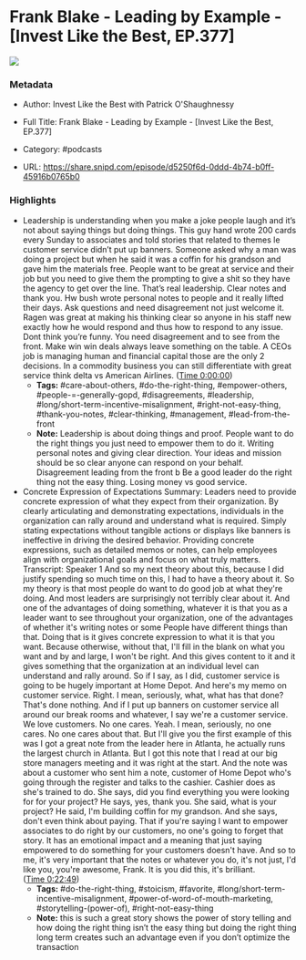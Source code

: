 # Frank Blake - Leading by Example - [Invest Like the Best, EP.377]

![](https://wsrv.nl/?url=https%3A%2F%2Fmegaphone.imgix.net%2Fpodcasts%2Fef669774-cccd-11ed-889b-c36caad6646f%2Fimage%2FILTB_NEW.png%3Fixlib%3Drails-4.3.1%26max-w%3D3000%26max-h%3D3000%26fit%3Dcrop%26auto%3Dformat%2Ccompress&w=100&h=100)

### Metadata

- Author: Invest Like the Best with Patrick O'Shaughnessy
- Full Title: Frank Blake - Leading by Example - [Invest Like the Best, EP.377]
- Category: #podcasts



- URL: https://share.snipd.com/episode/d5250f6d-0ddd-4b74-b0ff-45916b0765b0

### Highlights

- Leadership is understanding when you make a joke people laugh and it’s not about saying things but doing things. This guy hand wrote 200 cards every Sunday to associates and told stories that related to themes le customer service didn’t put up banners. Someone asked why a man was doing a project but when he said it was a coffin for his grandson and gave him the materials free. People want to be great at service and their job but you need to give them the prompting to give a shit so they have the agency to get over the line. That’s real leadership. Clear notes and thank you. Hw bush wrote personal notes to people and it really lifted their days. Ask questions and need disagreement not just welcome it. Ragen was great at making his thinking clear so anyone in his staff new exactly how he would respond and thus how to respond to any issue. Dont think you’re funny. You need disagreement and to see from the front. Make win win deals always leave something on the table. A CEOs job is managing human and financial capital those are the only 2 decisions. In a commodity business you can still differentiate with great service think delta vs American Airlines. ([Time 0:00:00](https://share.snipd.com/episode-takeaways/efc40f89-9b2b-450a-b7f9-d8ce2e2ab13e))
    - **Tags:** #care-about-others, #do-the-right-thing, #empower-others, #people-=-generally-gopd, #disagreements, #leadership, #long/short-term-incentive-misalignment, #right-not-easy-thing, #thank-you-notes, #clear-thinking, #management, #lead-from-the-front
    - **Note:** Leadership is about doing things and proof. People want to do the right things you just need to empower them to do it. Writing personal notes and giving clear direction. Your ideas and mission should be so clear anyone can respond on your behalf. Disagreement leading from the front b
      Be a good leader do the right thing not the easy thing. Losing money vs good service.
- Concrete Expression of Expectations
  Summary:
  Leaders need to provide concrete expression of what they expect from their organization.
  By clearly articulating and demonstrating expectations, individuals in the organization can rally around and understand what is required. Simply stating expectations without tangible actions or displays like banners is ineffective in driving the desired behavior.
  Providing concrete expressions, such as detailed memos or notes, can help employees align with organizational goals and focus on what truly matters.
  Transcript:
  Speaker 1
  And so my next theory about this, because I did justify spending so much time on this, I had to have a theory about it. So my theory is that most people do want to do good job at what they're doing. And most leaders are surprisingly not terribly clear about it. And one of the advantages of doing something, whatever it is that you as a leader want to see throughout your organization, one of the advantages of whether it's writing notes or some People have different things than that. Doing that is it gives concrete expression to what it is that you want. Because otherwise, without that, I'll fill in the blank on what you want and by and large, I won't be right. And this gives content to it and it gives something that the organization at an individual level can understand and rally around. So if I say, as I did, customer service is going to be hugely important at Home Depot. And here's my memo on customer service. Right. I mean, seriously, what, what has that done? That's done nothing. And if I put up banners on customer service all around our break rooms and whatever, I say we're a customer service. We love customers. No one cares. Yeah. I mean, seriously, no one cares. No one cares about that. But I'll give you the first example of this was I got a great note from the leader here in Atlanta, he actually runs the largest church in Atlanta. But I got this note that I read at our big store managers meeting and it was right at the start. And the note was about a customer who sent him a note, customer of Home Depot who's going through the register and talks to the cashier. Cashier does as she's trained to do. She says, did you find everything you were looking for for your project? He says, yes, thank you. She said, what is your project? He said, I'm building coffin for my grandson. And she says, don't even think about paying. That if you're saying I want to empower associates to do right by our customers, no one's going to forget that story. It has an emotional impact and a meaning that just saying empowered to do something for your customers doesn't have. And so to me, it's very important that the notes or whatever you do, it's not just, I'd like you, you're awesome, Frank. It is you did this, it's brilliant. ([Time 0:22:49](https://share.snipd.com/snip/f4af64fc-3cc7-4783-addc-74ae8c71332c))
    - **Tags:** #do-the-right-thing, #stoicism, #favorite, #long/short-term-incentive-misalignment, #power-of-word-of-mouth-marketing, #storytelling-(power-of), #right-not-easy-thing
    - **Note:** this is such a great story shows the power of story telling and how doing the right thing isn’t the easy thing but doing the right thing long term creates such an advantage even if you don’t optimize the transaction
